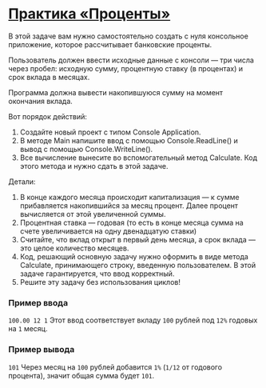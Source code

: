 # [Практика «Проценты»](https://ulearn.me/course/basicprogramming/Praktika_Protsenty__6cc09002-9973-4328-a31b-c7343f8c6b5d)

В этой задаче вам нужно самостоятельно создать с нуля консольное приложение, которое рассчитывает банковские проценты.

Пользователь должен ввести исходные данные с консоли — три числа через пробел: исходную сумму, процентную ставку (в процентах) и срок вклада в месяцах.

Программа должна вывести накопившуюся сумму на момент окончания вклада.

Вот порядок действий:
1. Создайте новый проект с типом Console Application.
2. В методе Main напишите ввод с помощью Console.ReadLine() и вывод с помощью Console.WriteLine().
3. Все вычисление вынесите во вспомогательный метод Calculate. Код этого метода и нужно сдать в этой задаче.

Детали:
1. В конце каждого месяца происходит капитализация — к сумме прибавляется накопившийся за месяц процент. Далее процент вычисляется от этой увеличенной суммы.
2. Процентная ставка — годовая (то есть в конце месяца сумма на счете увеличивается на одну двенадцатую ставки)
3. Считайте, что вклад открыт в первый день месяца, а срок вклада — это целое количество месяцев.
4. Код, решающий основную задачу нужно оформить в виде метода Calculate, принимающего строку, введенную пользователем. В этой задаче гарантируется, что ввод корректный.
5. Решите эту задачу без использования циклов!


### Пример ввода
`100.00 12 1`
Этот ввод соответствует вкладу `100` рублей под `12%` годовых на `1` месяц.

### Пример вывода
`101`
Через месяц на `100` рублей добавится `1%` (`1/12` от годового процента), значит общая сумма будет `101`.